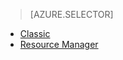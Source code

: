 > [AZURE.SELECTOR]
- [Classic](/documentation/articles/storage-cannot-delete-storage-account-container-vhd/)
- [Resource Manager](/documentation/articles/storage-resource-manager-cannot-delete-storage-account-container-vhd/)


